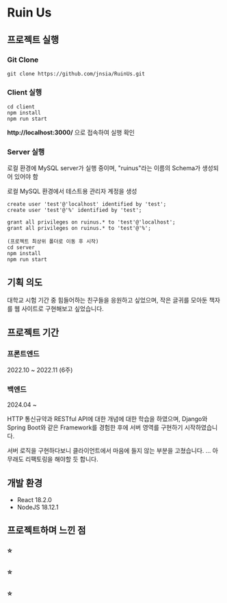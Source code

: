 # Ruin Us

## 프로젝트 실행

### Git Clone
```
git clone https://github.com/jnsia/RuinUs.git
```

### Client 실행
```
cd client
npm install
npm run start
```
**http://localhost:3000/** 으로 접속하여 실행 확인

### Server 실행
로컬 환경에 MySQL server가 실행 중이며, "ruinus"라는 이름의 Schema가 생성되어 있어야 함

로컬 MySQL 환경에서 테스트용 관리자 계정을 생성

```
create user 'test'@'localhost' identified by 'test';
create user 'test'@'%' identified by 'test';

grant all privileges on ruinus.* to 'test'@'localhost';
grant all privileges on ruinus.* to 'test'@'%';
```

```
(프로젝트 최상위 폴더로 이동 후 시작)
cd server
npm install
npm run start
```

## 기획 의도

대학교 시험 기간 중 힘들어하는 친구들을 응원하고 싶었으며,
작은 글귀를 모아둔 책자를 웹 사이트로 구현해보고 싶었습니다.

## 프로젝트 기간

### 프론트엔드
2022.10 ~ 2022.11 (6주)

### 백엔드
2024.04 ~ 

HTTP 통신규약과 RESTful API에 대한 개념에 대한 학습을 하였으며,
Django와 Spring Boot와 같은 Framework를 경험한 후에
서버 영역를 구현하기 시작하였습니다.

서버 로직을 구현하다보니 클라이언트에서 마음에 들지 않는 부분을 고쳤습니다.
... 아무래도 리팩토링을 해야할 듯 합니다.


## 개발 환경

- React 18.2.0
- NodeJS 18.12.1

## 프로젝트하며 느낀 점

### ⭐ 

### ⭐ 

### ⭐ 